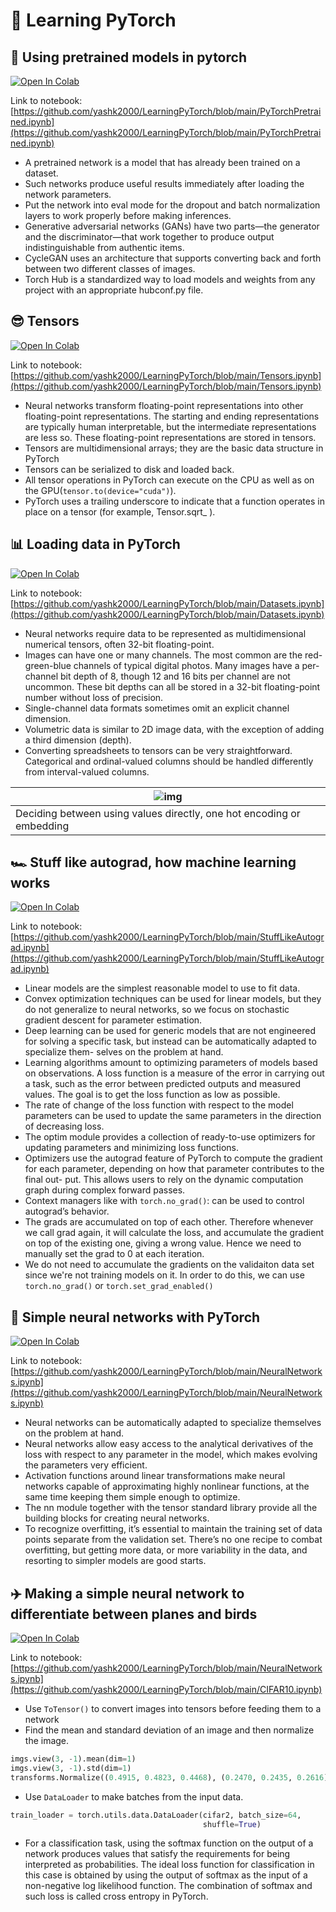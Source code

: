 # 🔦 Learning PyTorch

## 🧰 Using pretrained models in pytorch 

[![Open In Colab](https://colab.research.google.com/assets/colab-badge.svg)](https://colab.research.google.com/github/yashk2000/LearningPyTorch/blob/main/PyTorchPretrained.ipynb)

Link to notebook: [https://github.com/yashk2000/LearningPyTorch/blob/main/PyTorchPretrained.ipynb](https://github.com/yashk2000/LearningPyTorch/blob/main/PyTorchPretrained.ipynb)

- A pretrained network is a model that has already been trained on a dataset.  
- Such networks produce useful results immediately after loading the network parameters.
- Put the network into eval mode for the dropout and batch normalization layers to work properly before making inferences. 
- Generative adversarial networks (GANs) have two parts—the generator and the discriminator—that work together to produce output indistinguishable from
authentic items. 
- CycleGAN uses an architecture that supports converting back and forth between two different classes of images.
- Torch Hub is a standardized way to load models and weights from any project with an appropriate hubconf.py file.

## 😎 Tensors

[![Open In Colab](https://colab.research.google.com/assets/colab-badge.svg)](https://colab.research.google.com/github/yashk2000/LearningPyTorch/blob/main/Tensors.ipynb)

Link to notebook: [https://github.com/yashk2000/LearningPyTorch/blob/main/Tensors.ipynb](https://github.com/yashk2000/LearningPyTorch/blob/main/Tensors.ipynb)

- Neural networks transform floating-point representations into other floating-point representations. The starting and ending representations are typically
human interpretable, but the intermediate representations are less so. These floating-point representations are stored in tensors.
- Tensors are multidimensional arrays; they are the basic data structure in PyTorch
- Tensors can be serialized to disk and loaded back.
- All tensor operations in PyTorch can execute on the CPU as well as on the GPU(`tensor.to(device="cuda")`).
- PyTorch uses a trailing underscore to indicate that a function operates in place on a tensor (for example, Tensor.sqrt_ ).

## 📊 Loading data in PyTorch 

[![Open In Colab](https://colab.research.google.com/assets/colab-badge.svg)](https://colab.research.google.com/github/yashk2000/LearningPyTorch/blob/main/Datasets.ipynb)

Link to notebook: [https://github.com/yashk2000/LearningPyTorch/blob/main/Datasets.ipynb](https://github.com/yashk2000/LearningPyTorch/blob/main/Datasets.ipynb)

- Neural networks require data to be represented as multidimensional numerical tensors, often 32-bit floating-point.
- Images can have one or many channels. The most common are the red-green-blue channels of typical digital photos. Many images have a per-channel bit depth of 8, though 12 and 16 bits per channel are not uncommon. These bit depths can all be stored in a 32-bit floating-point number without loss of precision.
- Single-channel data formats sometimes omit an explicit channel dimension.
- Volumetric data is similar to 2D image data, with the exception of adding a third dimension (depth).
- Converting spreadsheets to tensors can be very straightforward. Categorical and ordinal-valued columns should be handled differently from interval-valued
columns.

| ![img](https://user-images.githubusercontent.com/41234408/106006939-c4281e80-60db-11eb-9fd2-aa36d2314225.png)  |
|---|
| Deciding between using values directly, one hot encoding or embedding |

## 🏎️ Stuff like autograd, how machine learning works

[![Open In Colab](https://colab.research.google.com/assets/colab-badge.svg)](https://colab.research.google.com/github/yashk2000/LearningPyTorch/blob/main/StuffLikeAutograd.ipynb)

Link to notebook: [https://github.com/yashk2000/LearningPyTorch/blob/main/StuffLikeAutograd.ipynb](https://github.com/yashk2000/LearningPyTorch/blob/main/StuffLikeAutograd.ipynb)

- Linear models are the simplest reasonable model to use to fit data.
- Convex optimization techniques can be used for linear models, but they do not generalize to neural networks, so we focus on stochastic gradient descent for
parameter estimation.
- Deep learning can be used for generic models that are not engineered for solving a specific task, but instead can be automatically adapted to specialize them-
selves on the problem at hand.
- Learning algorithms amount to optimizing parameters of models based on observations. A loss function is a measure of the error in carrying out a task,
such as the error between predicted outputs and measured values. The goal is to get the loss function as low as possible.
- The rate of change of the loss function with respect to the model parameters can be used to update the same parameters in the direction of decreasing loss.
- The optim module provides a collection of ready-to-use optimizers for updating parameters and minimizing loss functions.
- Optimizers use the autograd feature of PyTorch to compute the gradient for each parameter, depending on how that parameter contributes to the final out-
put. This allows users to rely on the dynamic computation graph during complex forward passes.
- Context managers like with `torch.no_grad()`: can be used to control autograd’s behavior.
- The grads are accumulated on top of each other. Therefore whenever we call grad again, it will calculate the loss, and accumulate the gradient on top of the existing one, giving a wrong value. Hence we need to manually set the grad to 0 at each iteration. 
- We do not need to accumulate the gradients on the validaiton data set since we're not training models on it. In order to do this, we can use `torch.no_grad()` or `torch.set_grad_enabled()`

## :brain: Simple neural networks with PyTorch

[![Open In Colab](https://colab.research.google.com/assets/colab-badge.svg)](https://colab.research.google.com/github/yashk2000/LearningPyTorch/blob/main/NeuralNetworks.ipynb)

Link to notebook: [https://github.com/yashk2000/LearningPyTorch/blob/main/NeuralNetworks.ipynb](https://github.com/yashk2000/LearningPyTorch/blob/main/NeuralNetworks.ipynb)

- Neural networks can be automatically adapted to specialize themselves on the problem at hand.
- Neural networks allow easy access to the analytical derivatives of the loss with respect to any parameter in the model, which makes evolving the parameters
very efficient. 
- Activation functions around linear transformations make neural networks capable of approximating highly nonlinear functions, at the same time keeping
them simple enough to optimize.
- The nn module together with the tensor standard library provide all the building blocks for creating neural networks.
- To recognize overfitting, it’s essential to maintain the training set of data points separate from the validation set. There’s no one recipe to combat overfitting, but getting more data, or more variability in the data, and resorting to simpler models are good starts.

## ✈️ Making a simple neural network to differentiate between planes and birds

[![Open In Colab](https://colab.research.google.com/assets/colab-badge.svg)](https://colab.research.google.com/github/yashk2000/LearningPyTorch/blob/main/CIFAR10.ipynb)

Link to notebook: [https://github.com/yashk2000/LearningPyTorch/blob/main/NeuralNetworks.ipynb](https://github.com/yashk2000/LearningPyTorch/blob/main/CIFAR10.ipynb)

- Use `ToTensor()` to convert images into tensors before feeding them to a network 
- Find the mean and standard deviation of an image and then normalize the image. 
```python
imgs.view(3, -1).mean(dim=1)
imgs.view(3, -1).std(dim=1)
transforms.Normalize((0.4915, 0.4823, 0.4468), (0.2470, 0.2435, 0.2616))
```
- Use `DataLoader` to make batches from the input data. 
```python
train_loader = torch.utils.data.DataLoader(cifar2, batch_size=64,
                                           shuffle=True)
```
- For a classification task, using the softmax function on the output of a network produces values that satisfy the requirements for being interpreted as probabilities. The ideal loss function for classification in this case is obtained by using the output of softmax as the input of a non-negative log likelihood function. The combination of softmax and such loss is called cross entropy in PyTorch.
